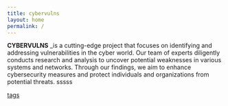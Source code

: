 ```yaml
---
title: cybervulns
layout: home
permalink: /
---
```


**CYBERVULNS** _is a cutting-edge project that focuses on identifying and addressing vulnerabilities in the cyber world. Our team of experts diligently conducts research and analysis to uncover potential weaknesses in various systems and networks. Through our findings, we aim to enhance cybersecurity measures and protect individuals and organizations from potential threats.
sssss


<a href="/cybervulns/tags/"> tags </a>
